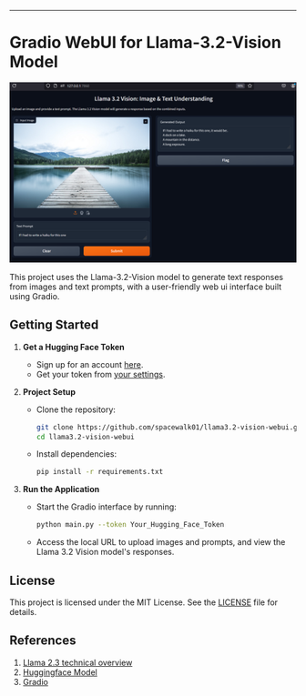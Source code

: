 ---

# Gradio WebUI for Llama-3.2-Vision Model 

<p align="center">
  <img src="./data/image1.png" alt="Llama 3.2 Vision Model" />
</p>

This project uses the Llama-3.2-Vision model to generate text responses from images and text prompts, with a user-friendly web ui interface built using Gradio.

## Getting Started

1. **Get a Hugging Face Token**  
   - Sign up for an account [here](https://huggingface.co/join).
   - Get your token from [your settings](https://huggingface.co/settings/tokens).

2. **Project Setup**  
   - Clone the repository:  
     ```bash
     git clone https://github.com/spacewalk01/llama3.2-vision-webui.git
     cd llama3.2-vision-webui
     ```
   - Install dependencies:  
     ```bash
     pip install -r requirements.txt
     ```

3. **Run the Application**  
   - Start the Gradio interface by running:  
     ```bash
     python main.py --token Your_Hugging_Face_Token
     ```  
   - Access the local URL to upload images and prompts, and view the Llama 3.2 Vision model's responses.

## License

This project is licensed under the MIT License. See the [LICENSE](LICENSE) file for details.

## References

1. [Llama 2.3 technical overview](https://ai.meta.com/blog/llama-3-2-connect-2024-vision-edge-mobile-devices/)
2. [Huggingface Model](https://huggingface.co/meta-llama/Llama-3.2-11B-Vision)
3. [Gradio](https://www.gradio.app/)
